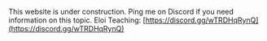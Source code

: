 This website is under construction.
Ping me on Discord if you need information on this topic.
Eloi Teaching: [https://discord.gg/wTRDHqRynQ](https://discord.gg/wTRDHqRynQ) 
